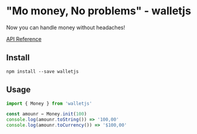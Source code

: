 # "Mo money, No problems" - walletjs

Now you can handle money without headaches!

[API Reference](https://github.com/dleitee/walletjs/wiki/API-Reference)

## Install

```
npm install --save walletjs
```

## Usage

```javascript
import { Money } from 'walletjs'

const amounr = Money.init(100)
console.log(amounr.toString()) => '100,00'
console.log(amounr.toCurrency()) => '$100,00'
```


